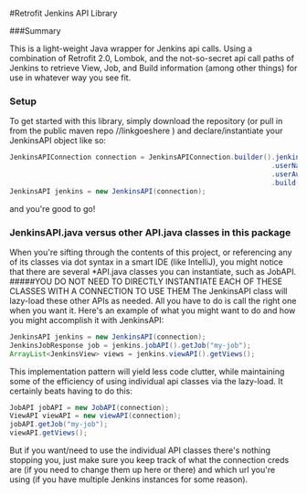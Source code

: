 #Retrofit Jenkins API Library

###Summary

This is a light-weight Java wrapper for Jenkins api calls. Using a combination of Retrofit 2.0, Lombok,
and the not-so-secret api call paths of Jenkins to retrieve View, Job, and Build information (among other things)
for use in whatever way you see fit.

### Setup

To get started with this library, simply download the repository (or pull in from the public maven repo //linkgoeshere )
and declare/instantiate your JenkinsAPI object like so:

```java
JenkinsAPIConnection connection = JenkinsAPIConnection.builder().jenkinsBaseURL("http://myjenkinsurl.com")
                                                                .userName("Add.Me")
                                                                .userAuthToken("addme")
                                                                .build();
JenkinsAPI jenkins = new JenkinsAPI(connection);
```

and you're good to go!

### JenkinsAPI.java versus other API.java classes in this package

When you're sifting through the contents of this project, or referencing any of its classes via dot syntax in a smart
IDE (like IntelliJ), you might notice that there are several *API.java classes you can instantiate, such as JobAPI.
#####YOU DO NOT NEED TO DIRECTLY INSTANTIATE EACH OF THESE CLASSES WITH A CONNECTION TO USE THEM
The JenkinsAPI class will lazy-load these other APIs as needed. All you have to do is call the right one when you want
it. Here's an example of what you might want to do and how you might accomplish it with JenkinsAPI:

```java
JenkinsAPI jenkins = new JenkinsAPI(connection);
JenkinsJobResponse job = jenkins.jobAPI().getJob("my-job");
ArrayList<JenkinsView> views = jenkins.viewAPI().getViews(); 
```

This implementation pattern will yield less code clutter, while maintaining some of the efficiency of using individual
api classes via the lazy-load. It certainly beats having to do this:

```java
JobAPI jobAPI = new JobAPI(connection);
ViewAPI viewAPI = new viewAPI(connection);
jobAPI.getJob("my-job");
viewAPI.getViews();
```

But if you want/need to use the individual API classes there's nothing stopping you, just make sure you keep track
of what the connection creds are (if you need to change them up here or there) and which url you're using (if you have
multiple Jenkins instances for some reason).